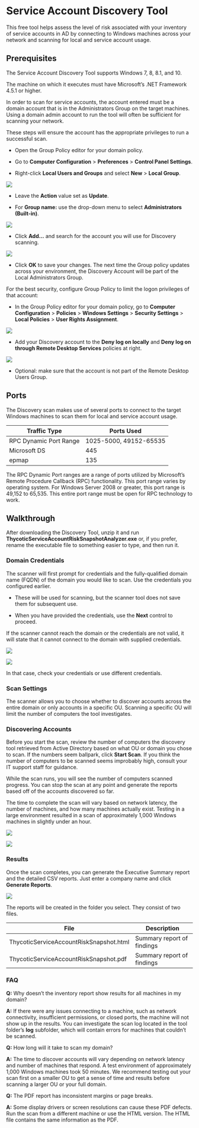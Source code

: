﻿[title]: # (Service Account Discovery Tool)
[tags]: # (Account Lifecycle Manager,ALM,Active Directory,)
[priority]: # (8400)

# Service Account Discovery Tool

This free tool helps assess the level of risk associated with your inventory of service accounts in AD by connecting to Windows machines across your network and scanning for local and service account usage.
 
## Prerequisites

The Service Account Discovery Tool supports Windows 7, 8, 8.1, and 10.

The machine on which it executes must have Microsoft’s .NET Framework 4.5.1 or higher.

In order to scan for service accounts, the account entered must be a domain account that is in the Administrators Group on the target machines. Using a domain admin account to run the tool will often be sufficient for scanning your network.

These steps will ensure the account has the appropriate privileges to run a successful scan.

* Open the Group Policy editor for your domain policy.

* Go to **Computer Configuration** \> **Preferences** \> **Control Panel Settings**.

* Right-click **Local Users and Groups** and select **New** \> **Local Group**.

![](images/001.png)

* Leave the **Action** value set as **Update**.

* For **Group name:** use the drop-down menu to select **Administrators (Built-in)**.

![](images/002.png)

* Click **Add…** and search for the account you will use for Discovery scanning.

![](images/003.png)

* Click **OK** to save your changes. The next time the Group policy updates across your environment, the Discovery Account will be part of the Local Administrators Group.

For the best security, configure Group Policy to limit the logon privileges of that account:

* In the Group Policy editor for your domain policy, go to **Computer Configuration** \> **Policies** \> **Windows Settings** \> **Security Settings** \> **Local Policies** \> **User Rights Assignment**.

![](images/004.png)

* Add your Discovery account to the **Deny log on locally** and **Deny log on through Remote Desktop Services** policies at right.

![](images/005.png)

* Optional: make sure that the account is not part of the Remote Desktop Users Group.

## Ports

The Discovery scan makes use of several ports to connect to the target Windows
machines to scan them for local and service account usage.

| **Traffic Type**         | **Ports Used**         |
|--------------------------|------------------------|
| RPC Dynamic Port Range   | 1025-5000, 49152-65535 |
| Microsoft DS             | 445                    |
| epmap                    | 135                    |

The RPC Dynamic Port ranges are a range of ports utilized by Microsoft’s Remote Procedure Callback (RPC) functionality. This port range varies by operating system. For Windows Server 2008 or greater, this port range is 49,152 to 65,535. This entire port range must be open for RPC technology to work.

## Walkthrough

After downloading the Discovery Tool, unzip it and run **ThycoticServiceAccountRiskSnapshotAnalyzer.exe** or, if you prefer, rename the executable file to something easier to type, and then run it.

### Domain Credentials

The scanner will first prompt for credentials and the fully-qualified domain name (FQDN) of the domain you would like to scan. Use the credentials you configured earlier.

* These will be used for scanning, but the scanner tool does not save them for subsequent use.

* When you have provided the credentials, use the **Next** control to proceed.

If the scanner cannot reach the domain or the credentials are not valid, it will state that it cannot connect to the domain with supplied credentials.

![](images/006.png)

![](images/007.png)

In that case, check your credentials or use different credentials. 

### Scan Settings

The scanner allows you to choose whether to discover accounts across the entire domain or only accounts in a specific OU. Scanning a specific OU will limit the number of computers the tool investigates.

### Discovering Accounts

Before you start the scan, review the number of computers the discovery tool retrieved from Active Directory based on what OU or domain you chose to scan. If the numbers seem ballpark, click **Start Scan**. If you think the number of computers to be scanned seems improbably high, consult your IT support staff for guidance.

While the scan runs, you will see the number of computers scanned progress. You can stop the scan at any point and generate the reports based off of the accounts discovered so far.

The time to complete the scan will vary based on network latency, the number of machines, and how many machines actually exist. Testing in a large environment resulted in a scan of approximately 1,000 Windows machines in slightly under an hour.

![](images/008.png)

![](images/009.png)

### Results

Once the scan completes, you can generate the Executive Summary report and the detailed CSV reports. Just enter a company name and click **Generate Reports**.

![](images/010.png)

The reports will be created in the folder you select. They consist of two files.

| **File**                                | **Description**            |
|-----------------------------------------|----------------------------|
| ThycoticServiceAccountRiskSnapshot.html | Summary report of findings |
| ThycoticServiceAccountRiskSnapshot.pdf  | Summary report of findings |

### FAQ

**Q:** Why doesn’t the inventory report show results for all machines in my domain?

**A:** If there were any issues connecting to a machine, such as network connectivity, insufficient permissions, or closed ports, the machine will not show up in the results. You can investigate the scan log located in the tool folder’s **log** subfolder, which will contain errors for machines that couldn’t be scanned.

**Q:** How long will it take to scan my domain?

**A:** The time to discover accounts will vary depending on network latency and number of machines that respond. A test environment of approximately 1,000 Windows machines took 50 minutes. We recommend testing out your scan first on a smaller OU to get a sense of time and results before scanning a larger OU or your full domain.

**Q:** The PDF report has inconsistent margins or page breaks.

**A:** Some display drivers or screen resolutions can cause these PDF defects. Run the scan from a different machine or use the HTML version. The HTML file contains the same information as the PDF.



  

  
